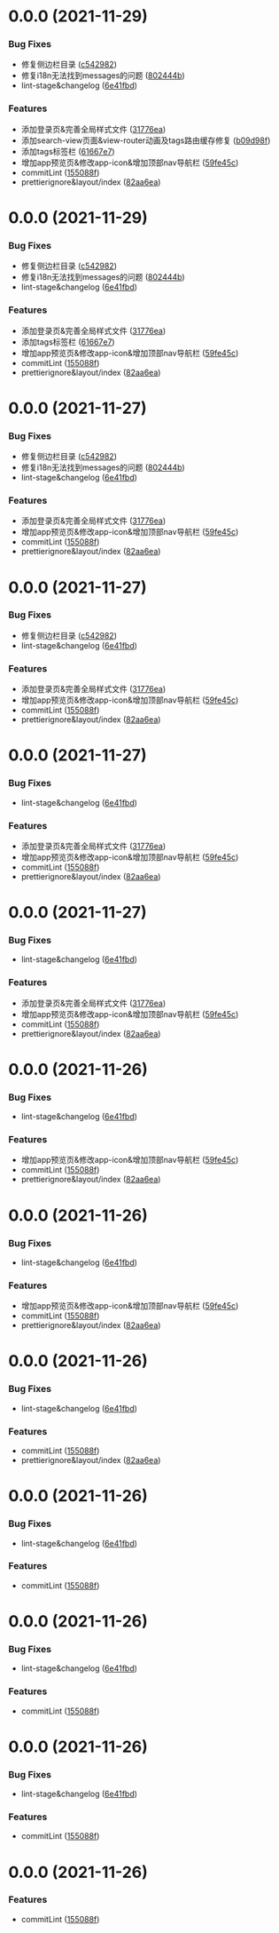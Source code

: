 # 0.0.0 (2021-11-29)


### Bug Fixes

* 修复侧边栏目录 ([c542982](https://github.com/Shideshanxx/vue-tsx-admin/commit/c5429820086a86755a44de827ce8a8fee89a2584))
* 修复i18n无法找到messages的问题 ([802444b](https://github.com/Shideshanxx/vue-tsx-admin/commit/802444b0824bfc13f1020b08a7b170bf148d04ca))
* lint-stage&changelog ([6e41fbd](https://github.com/Shideshanxx/vue-tsx-admin/commit/6e41fbd991f8a87fd0db9104d014383e8a897e2a))


### Features

* 添加登录页&完善全局样式文件 ([31776ea](https://github.com/Shideshanxx/vue-tsx-admin/commit/31776ea59852c7810fa80b6cf0b73a189d959deb))
* 添加search-view页面&view-router动画及tags路由缓存修复 ([b09d98f](https://github.com/Shideshanxx/vue-tsx-admin/commit/b09d98f26481849d1cd9d0731634f67a4eb2d422))
* 添加tags标签栏 ([61667e7](https://github.com/Shideshanxx/vue-tsx-admin/commit/61667e78cf4ff65dc0708281e8ef40a4c9f162a4))
* 增加app预览页&修改app-icon&增加顶部nav导航栏 ([59fe45c](https://github.com/Shideshanxx/vue-tsx-admin/commit/59fe45cb9017f303fcd4a859c45bca77c9e39f00))
* commitLint ([155088f](https://github.com/Shideshanxx/vue-tsx-admin/commit/155088f4a406129cf347525e2aef53184569bf9e))
* prettierignore&layout/index ([82aa6ea](https://github.com/Shideshanxx/vue-tsx-admin/commit/82aa6ea6c1f9ea3e49aad3ad97bdf16f22bf72a0))



# 0.0.0 (2021-11-29)


### Bug Fixes

* 修复侧边栏目录 ([c542982](https://github.com/Shideshanxx/vue-tsx-admin/commit/c5429820086a86755a44de827ce8a8fee89a2584))
* 修复i18n无法找到messages的问题 ([802444b](https://github.com/Shideshanxx/vue-tsx-admin/commit/802444b0824bfc13f1020b08a7b170bf148d04ca))
* lint-stage&changelog ([6e41fbd](https://github.com/Shideshanxx/vue-tsx-admin/commit/6e41fbd991f8a87fd0db9104d014383e8a897e2a))


### Features

* 添加登录页&完善全局样式文件 ([31776ea](https://github.com/Shideshanxx/vue-tsx-admin/commit/31776ea59852c7810fa80b6cf0b73a189d959deb))
* 添加tags标签栏 ([61667e7](https://github.com/Shideshanxx/vue-tsx-admin/commit/61667e78cf4ff65dc0708281e8ef40a4c9f162a4))
* 增加app预览页&修改app-icon&增加顶部nav导航栏 ([59fe45c](https://github.com/Shideshanxx/vue-tsx-admin/commit/59fe45cb9017f303fcd4a859c45bca77c9e39f00))
* commitLint ([155088f](https://github.com/Shideshanxx/vue-tsx-admin/commit/155088f4a406129cf347525e2aef53184569bf9e))
* prettierignore&layout/index ([82aa6ea](https://github.com/Shideshanxx/vue-tsx-admin/commit/82aa6ea6c1f9ea3e49aad3ad97bdf16f22bf72a0))



# 0.0.0 (2021-11-27)


### Bug Fixes

* 修复侧边栏目录 ([c542982](https://github.com/Shideshanxx/vue-tsx-admin/commit/c5429820086a86755a44de827ce8a8fee89a2584))
* 修复i18n无法找到messages的问题 ([802444b](https://github.com/Shideshanxx/vue-tsx-admin/commit/802444b0824bfc13f1020b08a7b170bf148d04ca))
* lint-stage&changelog ([6e41fbd](https://github.com/Shideshanxx/vue-tsx-admin/commit/6e41fbd991f8a87fd0db9104d014383e8a897e2a))


### Features

* 添加登录页&完善全局样式文件 ([31776ea](https://github.com/Shideshanxx/vue-tsx-admin/commit/31776ea59852c7810fa80b6cf0b73a189d959deb))
* 增加app预览页&修改app-icon&增加顶部nav导航栏 ([59fe45c](https://github.com/Shideshanxx/vue-tsx-admin/commit/59fe45cb9017f303fcd4a859c45bca77c9e39f00))
* commitLint ([155088f](https://github.com/Shideshanxx/vue-tsx-admin/commit/155088f4a406129cf347525e2aef53184569bf9e))
* prettierignore&layout/index ([82aa6ea](https://github.com/Shideshanxx/vue-tsx-admin/commit/82aa6ea6c1f9ea3e49aad3ad97bdf16f22bf72a0))



# 0.0.0 (2021-11-27)


### Bug Fixes

* 修复侧边栏目录 ([c542982](https://github.com/Shideshanxx/vue-tsx-admin/commit/c5429820086a86755a44de827ce8a8fee89a2584))
* lint-stage&changelog ([6e41fbd](https://github.com/Shideshanxx/vue-tsx-admin/commit/6e41fbd991f8a87fd0db9104d014383e8a897e2a))


### Features

* 添加登录页&完善全局样式文件 ([31776ea](https://github.com/Shideshanxx/vue-tsx-admin/commit/31776ea59852c7810fa80b6cf0b73a189d959deb))
* 增加app预览页&修改app-icon&增加顶部nav导航栏 ([59fe45c](https://github.com/Shideshanxx/vue-tsx-admin/commit/59fe45cb9017f303fcd4a859c45bca77c9e39f00))
* commitLint ([155088f](https://github.com/Shideshanxx/vue-tsx-admin/commit/155088f4a406129cf347525e2aef53184569bf9e))
* prettierignore&layout/index ([82aa6ea](https://github.com/Shideshanxx/vue-tsx-admin/commit/82aa6ea6c1f9ea3e49aad3ad97bdf16f22bf72a0))



# 0.0.0 (2021-11-27)


### Bug Fixes

* lint-stage&changelog ([6e41fbd](https://github.com/Shideshanxx/vue-tsx-admin/commit/6e41fbd991f8a87fd0db9104d014383e8a897e2a))


### Features

* 添加登录页&完善全局样式文件 ([31776ea](https://github.com/Shideshanxx/vue-tsx-admin/commit/31776ea59852c7810fa80b6cf0b73a189d959deb))
* 增加app预览页&修改app-icon&增加顶部nav导航栏 ([59fe45c](https://github.com/Shideshanxx/vue-tsx-admin/commit/59fe45cb9017f303fcd4a859c45bca77c9e39f00))
* commitLint ([155088f](https://github.com/Shideshanxx/vue-tsx-admin/commit/155088f4a406129cf347525e2aef53184569bf9e))
* prettierignore&layout/index ([82aa6ea](https://github.com/Shideshanxx/vue-tsx-admin/commit/82aa6ea6c1f9ea3e49aad3ad97bdf16f22bf72a0))



# 0.0.0 (2021-11-27)


### Bug Fixes

* lint-stage&changelog ([6e41fbd](https://github.com/Shideshanxx/vue-tsx-admin/commit/6e41fbd991f8a87fd0db9104d014383e8a897e2a))


### Features

* 添加登录页&完善全局样式文件 ([31776ea](https://github.com/Shideshanxx/vue-tsx-admin/commit/31776ea59852c7810fa80b6cf0b73a189d959deb))
* 增加app预览页&修改app-icon&增加顶部nav导航栏 ([59fe45c](https://github.com/Shideshanxx/vue-tsx-admin/commit/59fe45cb9017f303fcd4a859c45bca77c9e39f00))
* commitLint ([155088f](https://github.com/Shideshanxx/vue-tsx-admin/commit/155088f4a406129cf347525e2aef53184569bf9e))
* prettierignore&layout/index ([82aa6ea](https://github.com/Shideshanxx/vue-tsx-admin/commit/82aa6ea6c1f9ea3e49aad3ad97bdf16f22bf72a0))



# 0.0.0 (2021-11-26)


### Bug Fixes

* lint-stage&changelog ([6e41fbd](https://github.com/Shideshanxx/vue-tsx-admin/commit/6e41fbd991f8a87fd0db9104d014383e8a897e2a))


### Features

* 增加app预览页&修改app-icon&增加顶部nav导航栏 ([59fe45c](https://github.com/Shideshanxx/vue-tsx-admin/commit/59fe45cb9017f303fcd4a859c45bca77c9e39f00))
* commitLint ([155088f](https://github.com/Shideshanxx/vue-tsx-admin/commit/155088f4a406129cf347525e2aef53184569bf9e))
* prettierignore&layout/index ([82aa6ea](https://github.com/Shideshanxx/vue-tsx-admin/commit/82aa6ea6c1f9ea3e49aad3ad97bdf16f22bf72a0))



# 0.0.0 (2021-11-26)


### Bug Fixes

* lint-stage&changelog ([6e41fbd](https://github.com/Shideshanxx/vue-tsx-admin/commit/6e41fbd991f8a87fd0db9104d014383e8a897e2a))


### Features

* 增加app预览页&修改app-icon&增加顶部nav导航栏 ([59fe45c](https://github.com/Shideshanxx/vue-tsx-admin/commit/59fe45cb9017f303fcd4a859c45bca77c9e39f00))
* commitLint ([155088f](https://github.com/Shideshanxx/vue-tsx-admin/commit/155088f4a406129cf347525e2aef53184569bf9e))
* prettierignore&layout/index ([82aa6ea](https://github.com/Shideshanxx/vue-tsx-admin/commit/82aa6ea6c1f9ea3e49aad3ad97bdf16f22bf72a0))



# 0.0.0 (2021-11-26)


### Bug Fixes

* lint-stage&changelog ([6e41fbd](https://github.com/Shideshanxx/vue-tsx-admin/commit/6e41fbd991f8a87fd0db9104d014383e8a897e2a))


### Features

* commitLint ([155088f](https://github.com/Shideshanxx/vue-tsx-admin/commit/155088f4a406129cf347525e2aef53184569bf9e))
* prettierignore&layout/index ([82aa6ea](https://github.com/Shideshanxx/vue-tsx-admin/commit/82aa6ea6c1f9ea3e49aad3ad97bdf16f22bf72a0))



# 0.0.0 (2021-11-26)


### Bug Fixes

* lint-stage&changelog ([6e41fbd](https://github.com/Shideshanxx/vue-tsx-admin/commit/6e41fbd991f8a87fd0db9104d014383e8a897e2a))


### Features

* commitLint ([155088f](https://github.com/Shideshanxx/vue-tsx-admin/commit/155088f4a406129cf347525e2aef53184569bf9e))



# 0.0.0 (2021-11-26)


### Bug Fixes

* lint-stage&changelog ([6e41fbd](https://github.com/Shideshanxx/vue-tsx-admin/commit/6e41fbd991f8a87fd0db9104d014383e8a897e2a))


### Features

* commitLint ([155088f](https://github.com/Shideshanxx/vue-tsx-admin/commit/155088f4a406129cf347525e2aef53184569bf9e))



# 0.0.0 (2021-11-26)


### Bug Fixes

* lint-stage&changelog ([6e41fbd](https://github.com/Shideshanxx/vue-tsx-admin/commit/6e41fbd991f8a87fd0db9104d014383e8a897e2a))


### Features

* commitLint ([155088f](https://github.com/Shideshanxx/vue-tsx-admin/commit/155088f4a406129cf347525e2aef53184569bf9e))



# 0.0.0 (2021-11-26)


### Features

* commitLint ([155088f](https://github.com/Shideshanxx/vue-tsx-admin/commit/155088f4a406129cf347525e2aef53184569bf9e))




